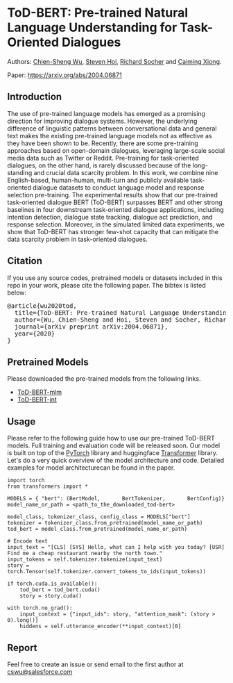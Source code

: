 # ToD-BERT: Pre-trained Natural Language Understanding for Task-Oriented Dialogues 

Authors: [Chien-Sheng Wu](https://jasonwu0731.github.io/), [Steven Hoi](http://mysmu.edu.sg/faculty/chhoi/), [Richard Socher](https://www.socher.org/) and [Caiming Xiong](http://cmxiong.com/).

Paper: https://arxiv.org/abs/2004.06871

## Introduction
The use of pre-trained language models has emerged as a promising direction for improving dialogue systems. However, the underlying difference of linguistic patterns between conversational data and general text makes the existing pre-trained language models not as effective as they have been shown to be. Recently, there are some pre-training approaches based on open-domain dialogues, leveraging large-scale social media data such as Twitter or Reddit. Pre-training for task-oriented dialogues, on the other hand, is rarely discussed because of the long-standing and crucial data scarcity problem. In this work, we combine nine English-based, human-human, multi-turn and publicly available task-oriented dialogue datasets to conduct language model and response selection pre-training. The experimental results show that our pre-trained task-oriented dialogue BERT (ToD-BERT) surpasses BERT and other strong baselines in four downstream task-oriented dialogue applications, including intention detection, dialogue state tracking, dialogue act prediction, and response selection. Moreover, in the simulated limited data experiments, we show that ToD-BERT has stronger few-shot capacity that can mitigate the data scarcity problem in task-oriented dialogues.

## Citation
If you use any source codes, pretrained models or datasets included in this repo in your work, please cite the following paper. The bibtex is listed below:
<pre>
@article{wu2020tod,
  title={ToD-BERT: Pre-trained Natural Language Understanding for Task-Oriented Dialogues},
  author={Wu, Chien-Sheng and Hoi, Steven and Socher, Richard and Xiong, Caiming},
  journal={arXiv preprint arXiv:2004.06871},
  year={2020}
}
</pre>

## Pretrained Models
Please downloaded the pre-trained models from the following links.
* [ToD-BERT-mlm](https://drive.google.com/file/d/1vxqTda4MIYb1VDIA4NOokq7uCM4MW_1J/view?usp=sharing)
* [ToD-BERT-jnt](https://drive.google.com/file/d/17F-wS4PwR6iz-Ubj0TaNsxNyMscgO3VV/view?usp=sharing)

## Usage
Please refer to the following guide how to use our pre-trained ToD-BERT models. Full training and evaluation code will be released soon. Our model is built on top of the [PyTorch](https://pytorch.org/) library and huggingface [Transformer](https://github.com/huggingface/transformers) library. Let's do a very quick overview of the model architecture and code. Detailed examples for model architecturecan be found in the paper.

```
import torch
from transformers import *

MODELS = { "bert": (BertModel,       BertTokenizer,       BertConfig)}
model_name_or_path = <path_to_the_downloaded_tod-bert>

model_class, tokenizer_class, config_class = MODELS["bert"]
tokenizer = tokenizer_class.from_pretrained(model_name_or_path)
tod_bert = model_class.from_pretrained(model_name_or_path)

# Encode text 
input_text = "[CLS] [SYS] Hello, what can I help with you today? [USR] Find me a cheap restaurant nearby the north town."
input_tokens = self.tokenizer.tokenize(input_text)
story = torch.Tensor(self.tokenizer.convert_tokens_to_ids(input_tokens))

if torch.cuda.is_available(): 
    tod_bert = tod_bert.cuda()
    story = story.cuda()

with torch.no_grad():
    input_context = {"input_ids": story, "attention_mask": (story > 0).long()}
    hiddens = self.utterance_encoder(**input_context)[0] 
```

## Report
Feel free to create an issue or send email to the first author at cswu@salesforce.com

